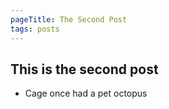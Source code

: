 ```yaml
---
pageTitle: The Second Post
tags: posts
---
```


## This is the second post
- Cage once had a pet octopus

